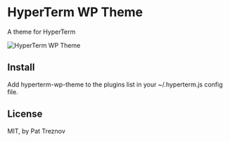 # HyperTerm WP Theme
A theme for HyperTerm

![HyperTerm WP Theme](https://cloud.githubusercontent.com/assets/19519411/16993884/dc98e39c-4e6a-11e6-8323-531eded3dae9.png)

## Install
Add hyperterm-wp-theme to the plugins list in your ~/.hyperterm.js config file.

## License
MIT, by Pat Treznov